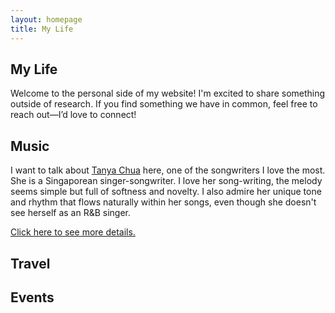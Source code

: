 ```yaml
---
layout: homepage
title: My Life
---
```


## My Life
Welcome to the personal side of my website! I'm excited to share something outside of research. If you find something we have in common, feel free to reach out—I’d love to connect!

## Music

I want to talk about [Tanya Chua](https://en.wikipedia.org/wiki/Tanya_Chua) here, one of the songwriters I love the most. She is a Singaporean singer-songwriter. I love her song-writing, the melody seems simple but full of softness and novelty. I also admire her unique tone and rhythm that flows naturally within her songs, even though she doesn't see herself as an R&B singer. 

[Click here to see more details.](tanyachua.md)

## Travel


## Events
